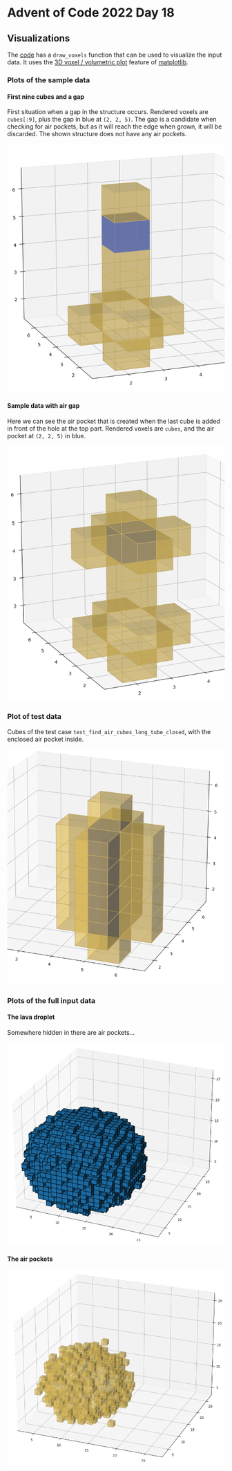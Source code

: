 # Advent of Code 2022 Day 18

## Visualizations

The [code](day18.py) has a `draw_voxels` function that can be used to
visualize the input data. It uses the
[3D voxel / volumetric plot](https://matplotlib.org/stable/gallery/mplot3d/voxels.html)
feature of [matplotlib](https://matplotlib.org/).

### Plots of the sample data

#### First nine cubes and a gap

First situation when a gap in the structure occurs.
Rendered voxels are `cubes[:9]`, plus the gap in blue at `(2, 2, 5)`.
The gap is a candidate when checking for air pockets, but as it will reach the
edge when grown, it will be discarded. The shown structure does not have any
air pockets.

![Visualization of 9 cubes of the sample data](sample_partial.png)

#### Sample data with air gap

Here we can see the air pocket that is created when the last cube is added in
front of the hole at the top part. Rendered voxels are `cubes`, and the air
pocket at `(2, 2, 5)` in blue.

![Visualization of 12 cubes of the sample data](sample_air_pocket.png)

### Plot of test data

Cubes of the test case `test_find_air_cubes_long_tube_closed`, with the enclosed
air pocket inside.

![Visualization of a closed tube with an air pocket inside](air_pocket_long_tube.png)

### Plots of the full input data

#### The lava droplet

Somewhere hidden in there are air pockets…

![Visualization of the input data](input.png)

#### The air pockets

![Visualization of the air pockets calculated from the input data](input_air_pockets.png)
